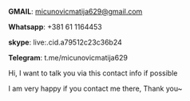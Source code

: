 **GMAIL**: micunovicmatija629@gmail.com

**Whatsapp**: +381 61 1164453

**skype**: live:.cid.a79512c23c36b24

**Telegram**: t.me/micunovicmatija629

Hi, I want to talk you via this contact info if possible

I am very happy if you contact me there, Thank you~
